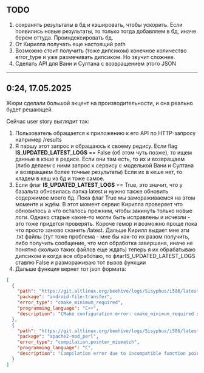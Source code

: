 ## TODO
1) сохранять результаты в бд и кэшировать, чтобы ускорить. Если появились новые результаты, то только тогда добавляем в бд, иначе берем оттуда. Проиндексировать бд.
2) От Кирилла получать еще настоящий path
3) Возможно стоит получить (тоже дипсиком) конечное количество error_type и уже размечивать дипсиком. Но звучит сложнее.
4) Сделать API для Вани и Султана с возвращением этого JSON

------
## 0:24, 17.05.2025

Жюри сделали большой акцент на производительности, и она реально будет решающей.  

Сейчас user story выглядит так:  
1) Пользователь обращается к приложению к его API по HTTP-запросу например /results
2) Я паршу этот запрос и обращаюсь к своему редису. Если flag **IS_UPDATED_LATEST_LOGS** == False (об этом чуть позже),
то ищем данные в кэше в редисе. Если они там есть, то их и возвращаем
(либо делаем с ними запрос к сервису с моделькой Вани и Султана и возвращаем более точные результаты)
Если их в кеше нет, то кладем в кеш из бд и тоже самое.
3) Если флаг **IS_UPDATED_LATEST_LOGS** == True, это значит, что у базальта обновилась папка latest и нужно также обновить содержимое моего бд.
Пока флаг True мы замораживаемся на этом моменте и ждём. В этот момент сервис Кирилла проверяет что обновилось а что осталось прежним, чтобы закинуть только новые логи. 
Однако старые какие-то могли быть исправлены и исчезли - это тоже придется проверять. Короче гемор и возможно проще пока что просто заново сканить /latest.
Дальше Кирилл выдает мне эти .txt файлы (тут тоже проблема - мне бы как-то их разом получить, либо получить сообщение, что мол обработка завершена, иначе не понятно сколько таких файлов еще ждать)
теперь я их обрабатываю дипсиком и когда все обработаю, то флагIS_UPDATED_LATEST_LOGS ставлю False и размораживаю тот вызов функции
4) Дальше функция вернет тот json формата:  
```json
[
  {
    "path": "https://git.altlinux.org/beehive/logs/Sisyphus/i586/latest/error/android-file-transfer-4.2-alt1_2",
    "package": "android-file-transfer",
    "error_type": "cmake_minimum_required",
    "programming_language": "C++",
    "description": "CMake configuration error: cmake_minimum_required specifies a version below 3.5, which is no longer supported. Update to a compatible CMake version."
  },
  {
    "path": "https://git.altlinux.org/beehive/logs/Sisyphus/i586/latest/error/apache2-mod_perl-2.0.13-alt1",
    "package": "apache2-mod_perl",
    "error_type": "compilation,pointer_mismatch",
    "programming_language": "C",
    "description": "Compilation error due to incompatible function pointer types during initialization (svt_copy). Likely caused by API changes or incorrect function signatures in Perl/mod_perl integration."
  }
]

```